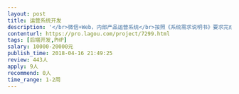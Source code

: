 ```yaml
---                
layout: post       
title: 运营系统开发           
description: '</br>微信+Web，内部产品运营系统</br>按照《系统需求说明书》要求完成所示具体功能模块的开发</br>服务包括两部分</br>技术框架指导和实施顾问。</br>独立的模块设计和技术实现。根据业务需求，由独立完成功能模块的设计和开发工作，实现完整功能交付。</br>'     
contenturl: https://pro.lagou.com/project/7299.html      
tags: [后端开发,PHP]            
salary: 10000-20000元          
publish_time: 2018-04-16 21:49:25         
review: 443人                   
apply: 9人                   
recommend: 0人                   
time_range: 1-2周              
---                 
```

